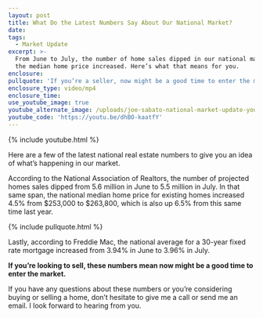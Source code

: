 ```yaml
---
layout: post
title: What Do the Latest Numbers Say About Our National Market?
date:
tags:
  - Market Update
excerpt: >-
  From June to July, the number of home sales dipped in our national market, but
  the median home price increased. Here’s what that means for you.
enclosure:
pullquote: 'If you’re a seller, now might be a good time to enter the market.'
enclosure_type: video/mp4
enclosure_time:
use_youtube_image: true
youtube_alternate_image: /uploads/joe-sabato-national-market-update-youtube.jpg
youtube_code: 'https://youtu.be/dhBO-kaatfY'
---
```



{% include youtube.html %}

Here are a few of the latest national real estate numbers to give you an idea of what’s happening in our market.

According to the National Association of Realtors, the number of projected homes sales dipped from 5.6 million in June to 5.5 million in July. In that same span, the national median home price for existing homes increased 4.5% from $253,000 to $263,800, which is also up 6.5% from this same time last year.

{% include pullquote.html %}

Lastly, according to Freddie Mac, the national average for a 30-year fixed rate mortgage increased from 3.94% in June to 3.96% in July.

**If you’re looking to sell, these numbers mean now might be a good time to enter the market.**

If you have any questions about these numbers or you’re considering buying or selling a home, don’t hesitate to give me a call or send me an email. I look forward to hearing from you.